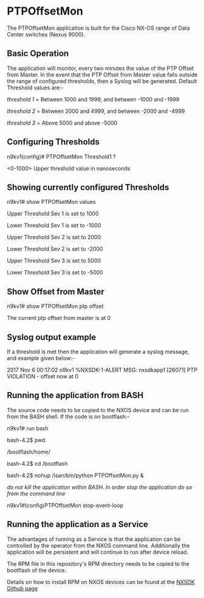 # PTPOffsetMon

 The PTPOffsetMon application is built for the Cisco NX-OS range of Data Center switches (Nexus 9000).  

## Basic Operation

The application will monitor, every two minutes the value of the PTP Offset from Master.  In the 
event that the PTP Offset from Master value falls outside the range of configured thresholds, then
a Syslog will be generated.  Default Threshold values are:-

*threshold 1*  = Between 1000 and 1999, and between -1000 and -1999

*threshold 2*  = Between 2000 and 4999, and between -2000 and -4999

*threshold 3*  = Above 5000 and above -5000

## Configuring Thresholds

n9kv1(config)# PTPOffsetMon Threshold1  ?

  <0-1000>  Upper threshold value in nanoseconds

## Showing currently configured Thresholds

n9kv1# show PTPOffsetMon values

Upper Threshold Sev 1 is set to 1000 

Lower Threshold Sev 1 is set to -1000 


Upper Threshold Sev 2 is set to 2000 

Lower Threshold Sev 2 is set to -2000 


Upper Threshold Sev 3 is set to 5000 

Lower Threshold Sev 3 is set to -5000

## Show Offset from Master

n9kv1# show PTPOffsetMon ptp offset 

The current ptp offset from master is at 0


## Syslog output example

If a threshold is met then the application will generate a syslog message, and example given below:-

2017 Nov  6 00:17:02 n9kv1 %NXSDK-1-ALERT MSG:  nxsdkapp1 [26071]  PTP VIOLATION - offset now at 0


## Running the application from BASH

The source code needs to be copied to the NXOS device and can be run from the BASH shell. If the code
is on bootflash:-

n9kv1# run bash

bash-4.2$ pwd

/bootflash/home/

bash-4.2$ cd /bootflash

bash-4.2$ nohup /isan/bin/python PTPOffsetMon.py &

*do not kill the application within BASH.  In order stop the application do so from the command line*

n9kv1#(config)PTPOffsetMon stop-event-loop

## Running the application as a Service

The advantages of running as a Service is that the application can be controlled by the operator from the NXOS
command line.  Additionally the application will be persistent and will continue to run after device reload.

The RPM file in this repository's RPM directory needs to be copied to the bootflash of the device.

Details on how to install RPM on NXOS devices can be found at the [NXSDK Github page](https://github.com/ciscodevnet/nx-sdk)
